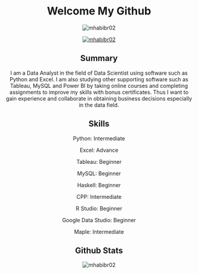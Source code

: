 <h1 align="center">Welcome My Github</h1>
<p align="center"> <img src="https://komarev.com/ghpvc/?username=mhabibr02&label=Profile%20views&color=0e75b6&style=flat" alt="mhabibr02" /> </p>
<p align="center"> <a href="https://github.com/ryo-ma/github-profile-trophy"><img src="https://github-profile-trophy.vercel.app/?username=mhabibr02" alt="mhabibr02" /></a> </p>

<h2 align="center"> Summary </h2>

<p align="center" > I am a Data Analyst in the field of Data Scientist using software such as Python and Excel. I am also studying other supporting software such as Tableau, MySQL and Power BI by 
taking online courses and completing assignments to improve my skills with bonus certificates. Thus I want to gain experience and collaborate in obtaining business decisions 
especially in the data field.</p>

<h2 align="center"> Skills </h2>

<p align="center"> 
Python: Intermediate
</p>
<p align="center"> 
Excel: Advance
</p>
<p align="center"> 
Tableau: Beginner
</p>
<p align="center"> 
MySQL: Beginner
</p>
<p align="center"> 
Haskell: Beginner
</p>
<p align="center"> 
CPP: Intermediate
</p>
<p align="center"> 
R Studio: Beginner
</p>
<p align="center"> 
Google Data Studio: Beginner
</p>
<p align="center"> 
Maple: Intermediate
</p>

<h2 align="center"> Github Stats </h2>

<p align="center"> <img src="https://github-readme-stats.vercel.app/api?username=mhabibr02&show_icons=true&theme=radical" alt="mhabibr02" /> </p>
